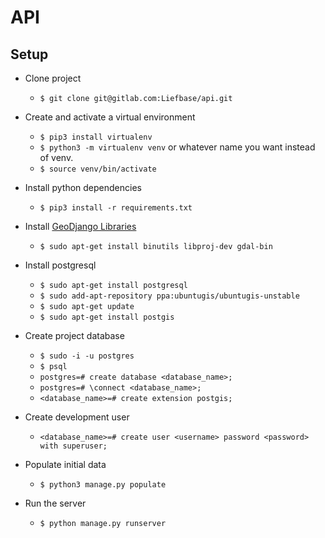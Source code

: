 # API

## Setup

* Clone project
  * `$ git clone git@gitlab.com:Liefbase/api.git`
* Create and activate a virtual environment
  * `$ pip3 install virtualenv`
  * `$ python3 -m virtualenv venv` or whatever name you want instead of venv.
  * `$ source venv/bin/activate`
* Install python dependencies
  * `$ pip3 install -r requirements.txt`
* Install [GeoDjango Libraries](https://docs.djangoproject.com/en/1.11/ref/contrib/gis/install)
  * `$ sudo apt-get install binutils libproj-dev gdal-bin`
* Install postgresql
  * `$ sudo apt-get install postgresql`
  * `$ sudo add-apt-repository ppa:ubuntugis/ubuntugis-unstable`
  * `$ sudo apt-get update`
  * `$ sudo apt-get install postgis`
* Create project database
  * `$ sudo -i -u postgres`
  * `$ psql`
  * `postgres=# create database <database_name>;`
  * `postgres=# \connect <database_name>;`
  * `<database_name>=# create extension postgis;`
* Create development user
  * `<database_name>=# create user <username> password <password> with superuser;`

* Populate initial data
  * `$ python3 manage.py populate`
* Run the server
  * `$ python manage.py runserver`
